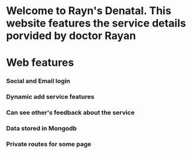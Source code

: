 # Welcome to Rayn's Denatal. This website features the service details porvided by doctor Rayan

# Web features

### Social and Email login
### Dynamic add service features
### Can see other's feedback about the service
### Data stored in Mongodb
### Private routes for some page